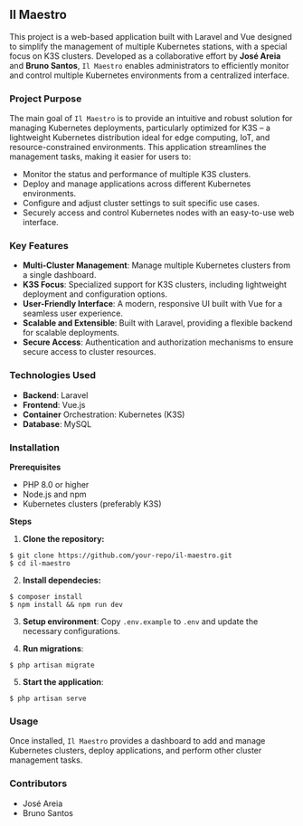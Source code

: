 ## Il Maestro

This project is a web-based application built with Laravel and Vue designed to simplify the management of multiple Kubernetes stations, with a special focus on K3S clusters. Developed as a collaborative effort by **José Areia** and **Bruno Santos**, `Il Maestro` enables administrators to efficiently monitor and control multiple Kubernetes environments from a centralized interface.

### Project Purpose

The main goal of `Il Maestro` is to provide an intuitive and robust solution for managing Kubernetes deployments, particularly optimized for K3S – a lightweight Kubernetes distribution ideal for edge computing, IoT, and resource-constrained environments. This application streamlines the management tasks, making it easier for users to:

- Monitor the status and performance of multiple K3S clusters.
- Deploy and manage applications across different Kubernetes environments.
- Configure and adjust cluster settings to suit specific use cases.
- Securely access and control Kubernetes nodes with an easy-to-use web interface.

### Key Features

- **Multi-Cluster Management**: Manage multiple Kubernetes clusters from a single dashboard.
- **K3S Focus**: Specialized support for K3S clusters, including lightweight deployment and configuration options.
- **User-Friendly Interface**: A modern, responsive UI built with Vue for a seamless user experience.
- **Scalable and Extensible**: Built with Laravel, providing a flexible backend for scalable deployments.
- **Secure Access**: Authentication and authorization mechanisms to ensure secure access to cluster resources.

### Technologies Used

- **Backend**: Laravel
- **Frontend**: Vue.js
- **Container** Orchestration: Kubernetes (K3S)
- **Database**: MySQL

### Installation

**Prerequisites**

- PHP 8.0 or higher
- Node.js and npm
- Kubernetes clusters (preferably K3S)

**Steps**

1. **Clone the repository:**
```
$ git clone https://github.com/your-repo/il-maestro.git
$ cd il-maestro
```

2. **Install dependecies:**
```
$ composer install
$ npm install && npm run dev
```

3. **Setup environment**: Copy `.env.example` to `.env` and update the necessary configurations.

4. **Run migrations**:
```
$ php artisan migrate
```

5. **Start the application**:
```
$ php artisan serve
```

### Usage

Once installed, `Il Maestro` provides a dashboard to add and manage Kubernetes clusters, deploy applications, and perform other cluster management tasks.

### Contributors

- José Areia
- Bruno Santos







